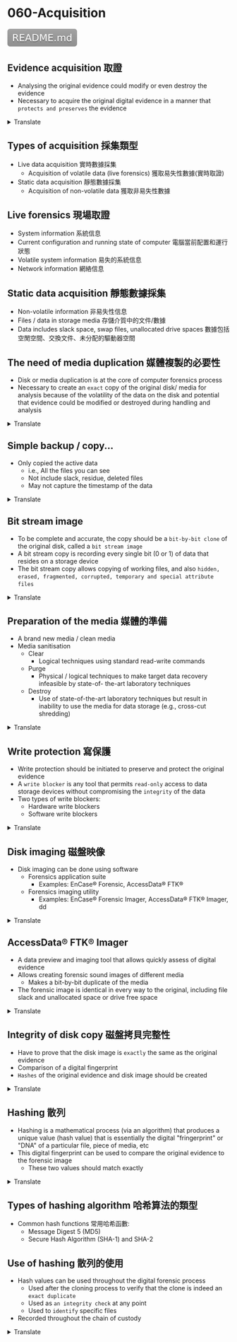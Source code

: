 # 060-Acquisition

[![](README.svg)](README.md)

## Evidence acquisition 取證

* Analysing the original evidence could modify or even destroy the evidence
* Necessary to acquire the original digital evidence in a manner that `protects and preserves` the evidence
<details>
<summary>Translate</summary>
<p>

* 分析原始證據可能會修改甚至破壞證據
* 必須以`保護和保存`證據的方式獲取原始數字證據
</p>
</details>  

## Types of acquisition 採集類型

* Live data acquisition 實時數據採集
  + Acquisition of volatile data (live forensics) 獲取易失性數據(實時取證)
* Static data acquisition 靜態數據採集
  + Acquisition of non-volatile data 獲取非易失性數據

## Live forensics 現場取證

* System information 系統信息
* Current configuration and running state of computer 電腦當前配置和運行狀態
* Volatile system information 易失的系統信息
* Network information 網絡信息

## Static data acquisition 靜態數據採集

* Non-volatile information 非易失性信息
* Files / data in storage media 存儲介質中的文件/數據
* Data includes slack space, swap files, unallocated drive spaces 數據包括空閒空間、交換文件、未分配的驅動器空間

## The need of media duplication 媒體複製的必要性

* Disk or media duplication is at the core of computer forensics process
* Necessary to create an `exact` copy of the original disk/ media for analysis because of the volatility of the data on the disk and potential that evidence could be modified or destroyed during handling and analysis
<details>
<summary>Translate</summary>
<p>

* 磁盤或媒體複製是計算機取證過程的核心
* 必須創建原始磁盤/媒體的`精確`副本以供分析, 因為磁盤上數據的易失性以及在處理和分析過程中證據可能被修改或破壞的可能性
</p>
</details>  

## Simple backup / copy...

* Only copied the active data
  + i.e., All the files you can see
  + Not include slack, residue, deleted files
  + May not capture the timestamp of the data
<details>
<summary>Translate</summary>
<p>

* 只複製活動數據
   * 即, 您可以看到的所有文件
   * 不包括鬆弛、殘留、刪除的文件
   * 可能無法捕獲數據的時間戳
</p>
</details> 

## Bit stream image

* To be complete and accurate, the copy should be a `bit-by-bit clone` of the original disk, called a `bit stream image`
* A bit stream copy is recording every single bit (0 or 1) of data that resides on a storage device
* The bit stream copy allows copying of working files, and also `hidden, erased, fragmented, corrupted, temporary and special attribute files`
<details>
<summary>Translate</summary>
<p>

* 為了完整和準確, 副本應該是原始磁盤的`逐位克隆`, 稱為`位流圖像`
* 位流副本記錄駐留在存儲設備上的數據的每一位(0 或 1)
* 比特流複製允許複製工作文件, 也允許複製`隱藏、擦除、碎片化、損壞、臨時和特殊屬性文件`
</p>
</details> 

## Preparation of the media 媒體的準備

* A brand new media / clean media
* Media sanitisation
  + Clear
    - Logical techniques using standard read-write commands
  + Purge
    - Physical / logical techniques to make target data recovery infeasible by state-of- the-art laboratory techniques
  + Destroy
    - Use of state-of-the-art laboratory techniques but result in inability to use the media for data storage (e.g., cross-cut shredding)
<details>
<summary>Translate</summary>
<p>

* 全新的媒體/乾淨的媒體
* 媒體消毒
   * 清除

     - 使用標準讀寫命令的邏輯技術

   * 清除

     - 通過最先進的實驗室技術使目標數據恢復不可行的物理/邏輯技術

   * 破壞

     - 使用最先進的實驗室技術, 但導致無法使用介質進行數據存儲(例如, 橫切切碎)

</p>
</details> 

## Write protection 寫保護

* Write protection should be initiated to preserve and protect the original evidence
* A `write blocker` is any tool that permits `read-only` access to data storage devices without compromising the `integrity` of the data
* Two types of write blockers:
  + Hardware write blockers
  + Software write blockers
<details>
<summary>Translate</summary>
<p>

* 應啟動寫保護以保存和保護原始證據
* `寫阻止程序`是允許對數據存儲設備進行`只讀`訪問而不損害數據`完整性`的任何工具
* 兩種寫攔截器：
   * 硬件寫攔截器
   * 軟件寫攔截器 
</p>
</details> 

## Disk imaging 磁盤映像

* Disk imaging can be done using software
  + Forensics application suite
    - Examples: EnCase® Forensic, AccessData® FTK®
  + Forensics imaging utility
    - Examples: EnCase® Forensic Imager, AccessData® FTK® Imager, dd
<details>
<summary>Translate</summary>
<p>

* 磁盤映像可以使用軟件完成
   * 取證應用套件

     - 示例：EnCase® Forensic, AccessData® FTK®

   * 取證成像實用程序

     - 示例：EnCase® Forensic Imager, AccessData® FTK® Imager, dd

</p>
</details> 

## AccessData® FTK® Imager

* A data preview and imaging tool that allows quickly assess of digital evidence
* Allows creating forensic sound images of different media
  + Makes a bit-by-bit duplicate of the media
* The forensic image is identical in every way to the original, including file slack and unallocated space or drive free space
<details>
<summary>Translate</summary>
<p>

* 一種數據預覽和成像工具, 可以快速評估數字證據
* 允許創建不同媒體的法醫聲像
   * 逐位複制媒體
* 取證圖像在各方面都與原始圖像相同, 包括文件鬆弛和未分配空間或驅動器可用空間
</p>
</details> 

## Integrity of disk copy 磁盤拷貝完整性

* Have to prove that the disk image is `exactly` the same as the original evidence
* Comparison of a digital fingerprint
* `Hashes` of the original evidence and disk image should be created
<details>
<summary>Translate</summary>
<p>

* 必須證明磁盤映像與原始證據`完全`相同
* 數字指紋的比較
* 應創建原始證據和磁盤映像的`哈希值`
</p>
</details> 

## Hashing 散列

* Hashing is a mathematical process (via an algorithm) that produces a unique value (hash value) that is essentially the digital "fringerprint" or "DNA" of a particular file, piece of media, etc
* This digital fingerprint can be used to compare the original evidence to the forensic image
  + These two values should match exactly
<details>
<summary>Translate</summary>
<p>

* 散列是一個數學過程(通過算法), 它產生一個獨特的值(散列值), 它本質上是特定文件、媒體等的數字"邊緣印記"或"DNA"
* 此數字指紋可用於將原始證據與法醫圖像進行比較
   * 這兩個值應該完全匹配
</p>
</details> 

## Types of hashing algorithm 哈希算法的類型

* Common hash functions 常用哈希函數: 
  + Message Digest 5 (MD5)
  + Secure Hash Algorithm (SHA-1) and SHA-2

## Use of hashing 散列的使用

* Hash values can be used throughout the digital forensic process
  + Used after the cloning process to verify that the clone is indeed an `exact duplicate`
  + Used as `an integrity check` at any point
  + Used to `identify` specific files
* Recorded throughout the chain of custody
<details>
<summary>Translate</summary>
<p>

* 哈希值可用於整個數字取證過程
   * 在克隆過程之後用於驗證克隆確實是 `完全重複` 的
   * 在任何時候用作 `完整性檢查`

   * 用於 `識別` 特定文件
* 在整個監管鏈中記錄
</p>
</details> 
